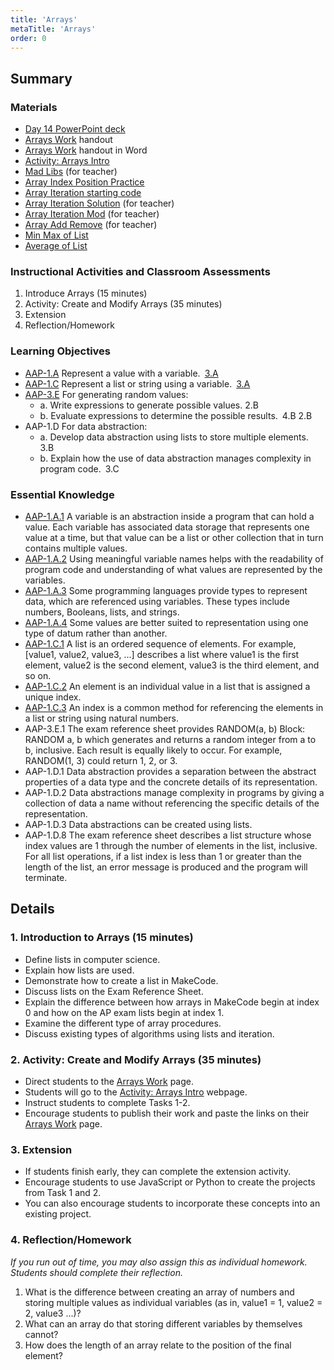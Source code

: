 ```yaml
---
title: 'Arrays'
metaTitle: 'Arrays'
order: 0
---
```


## Summary

### Materials

* [Day 14 PowerPoint deck]()
* <a href="/unit-5/day-14/arrays-work">Arrays Work</a> handout
* [Arrays Work]() handout in Word
* [Activity: Arrays Intro]()
* [Mad Libs]() (for teacher)
* [Array Index Position Practice]()
* [Array Iteration starting code]()
* [Array Iteration Solution]() (for teacher)
* [Array Iteration Mod]() (for teacher)
* [Array Add Remove]() (for teacher)
* [Min Max of List]()
* [Average of List]()

### Instructional Activities and Classroom Assessments

1. Introduce Arrays (15 minutes)
2. Activity: Create and Modify Arrays (35 minutes)
3. Extension
4. Reflection/Homework

### Learning Objectives 

* [AAP-1.A]() Represent a value with a variable. [3.A]() 
* [AAP-1.C]() Represent a list or string using a variable. [3.A]()
* [AAP-3.E]() For generating random values:
    * a. Write expressions to generate possible values. 2.B
    * b. Evaluate expressions to determine the possible results. 4.B 2.B  
* AAP-1.D For data abstraction:
    * a. Develop data abstraction using lists to store multiple elements. 3.B
    * b. Explain how the use of data abstraction manages complexity in program code. 3.C

### Essential Knowledge 

* [AAP-1.A.1]() A variable is an abstraction inside a program that can hold a value. Each variable has associated data storage that represents one value at a time, but that value can be a list or other collection that in turn contains multiple values.
* [AAP-1.A.2]() Using meaningful variable names helps with the readability of program code and understanding of what values are represented by the variables.
* [AAP-1.A.3]() Some programming languages provide types to represent data, which are referenced using variables. These types include numbers, Booleans, lists, and strings.
* [AAP-1.A.4]() Some values are better suited to representation using one type of datum rather than another.
* [AAP-1.C.1]() A list is an ordered sequence of elements. For example, [value1, value2, value3, ...] describes a list where value1 is the first element, value2 is the second element, value3 is the third element, and so on.
* [AAP-1.C.2]() An element is an individual value in a list that is assigned a unique index.
* [AAP-1.C.3]() An index is a common method for referencing the elements in a list or string using natural numbers.
* AAP-3.E.1 The exam reference sheet provides RANDOM(a, b) Block: RANDOM  a, b which generates and returns a random integer from a to b, inclusive. Each result is equally likely to occur. For example, RANDOM(1, 3) could return 1, 2, or 3.
* AAP-1.D.1 Data abstraction provides a separation between the abstract properties of a data type and the concrete details of its representation.  
* AAP-1.D.2 Data abstractions manage complexity in programs by giving a collection of data a name without referencing the specific details of the representation.
* AAP-1.D.3 Data abstractions can be created using lists.
* AAP-1.D.8 The exam reference sheet describes a list structure whose index values are 1 through the number of elements in the list, inclusive. For all list operations, if a list index is less than 1 or greater than the length of the list, an error message is produced and the program will terminate.

## Details

### 1. Introduction to Arrays (15 minutes)

* Define lists in computer science.
* Explain how lists are used.
* Demonstrate how to create a list in MakeCode.
* Discuss lists on the Exam Reference Sheet.
* Explain the difference between how arrays in MakeCode begin at index 0 and how on the AP exam lists begin at index 1.
* Examine the different type of array procedures.
* Discuss existing types of algorithms using lists and iteration.

### 2. Activity:  Create and Modify Arrays (35 minutes)

* Direct students to the <a href="/unit-5/day-14/arrays-work">Arrays Work</a> page.
* Students will go to the [Activity: Arrays Intro]() webpage.
* Instruct students to complete Tasks 1-2.
* Encourage students to publish their work and paste the links on their [Arrays Work]() page.

### 3. Extension

* If students finish early, they can complete the extension activity.
* Encourage students to use JavaScript or Python to create the projects from Task 1 and 2.
* You can also encourage students to incorporate these concepts into an existing project.

### 4. Reflection/Homework 

_If you run out of time, you may also assign this as individual homework. Students should complete their reflection._

1. What is the difference between creating an array of numbers and storing multiple values as individual variables (as in, value1 = 1, value2 = 2,  value3 ...)?
2. What can an array do that storing different variables by themselves cannot?
3. How does the length of an array relate to the position of the final element?